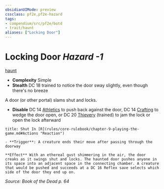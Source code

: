 ```yaml
---
obsidianUIMode: preview
cssclass: pf2e,pf2e-hazard
tags:
- compendium/src/pf2e/botd
- trait/haunt
aliases: ["Locking Door"]
---
```

# Locking Door *Hazard -1*  
[haunt](rules/traits/haunt.md "Haunt Hazard Trait")  

- **Complexity** Simple
- **Stealth** DC 18 trained to notice the door sway slightly, even though there's no breeze  

A door (or other portal) slams shut and locks.

- **Disable** DC 14 [Athletics](compendium/skills.md#Athletics) to push back against the door, DC 14 [Crafting](compendium/skills.md#Crafting) to wedge the door open, or DC 20 [Thievery](compendium/skills.md#Thievery) (trained) to jam the lock or open the lock afterward  
     
```ad-embed-ability
title: Shut In [R](rules/core-rulebook/chapter-9-playing-the-game.md#Actions "Reaction")

- **Trigger**: A creature ends their move after passing through the doorway

**Effect** With an ethereal gust shimmering in the air, the door creaks as it swings shut and locks. The haunted door pushes anyone in its space into an adjacent space in the connecting chamber. A creature that would be pushed and succeeds at a DC 16 Reflex save selects which side of the door they end up on.
```

*Source: Book of the Dead p. 64*
